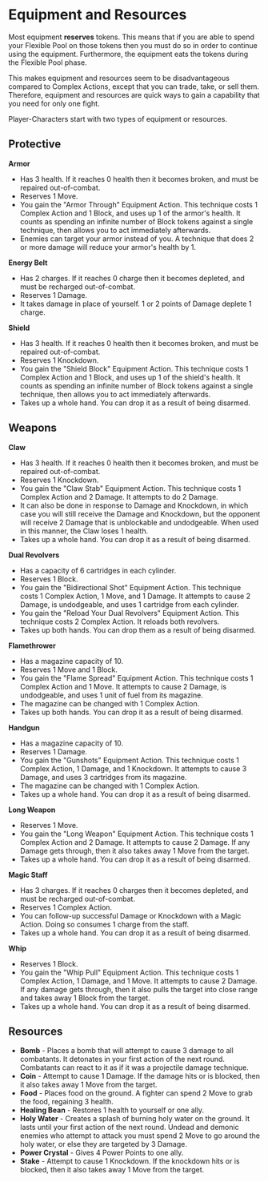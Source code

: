 # Equipment and Resources

Most equipment **reserves** tokens. This means that if you are able to spend your Flexible Pool on those tokens then you must do so in order to continue using the equipment. Furthermore, the equipment eats the tokens during the Flexible Pool phase.

This makes equipment and resources seem to be disadvantageous compared to Complex Actions, except that you can trade, take, or sell them. Therefore, equipment and resources are quick ways to gain a capability that you need for only one fight.

Player-Characters start with two types of equipment or resources.

## Protective

**Armor**

- Has 3 health. If it reaches 0 health then it becomes broken, and must be repaired out-of-combat.
- Reserves 1 Move.
- You gain the "Armor Through" Equipment Action. This technique costs 1 Complex Action and 1 Block, and uses up 1 of the armor's health. It counts as spending an infinite number of Block tokens against a single technique, then allows you to act immediately afterwards.
- Enemies can target your armor instead of you. A technique that does 2 or more damage will reduce your armor's health by 1.

**Energy Belt**

- Has 2 charges. If it reaches 0 charge then it becomes depleted, and must be recharged out-of-combat.
- Reserves 1 Damage.
- It takes damage in place of yourself. 1 or 2 points of Damage deplete 1 charge.

**Shield**

- Has 3 health. If it reaches 0 health then it becomes broken, and must be repaired out-of-combat.
- Reserves 1 Knockdown.
- You gain the "Shield Block" Equipment Action. This technique costs 1 Complex Action and 1 Block, and uses up 1 of the shield's health. It counts as spending an infinite number of Block tokens against a single technique, then allows you to act immediately afterwards.
- Takes up a whole hand. You can drop it as a result of being disarmed.

## Weapons

**Claw**

- Has 3 health. If it reaches 0 health then it becomes broken, and must be repaired out-of-combat.
- Reserves 1 Knockdown.
- You gain the "Claw Stab" Equipment Action. This technique costs 1 Complex Action and 2 Damage. It attempts to do 2 Damage.
- It can also be done in response to Damage and Knockdown, in which case you will still receive the Damage and Knockdown, but the opponent will receive 2 Damage that is unblockable and undodgeable. When used in this manner, the Claw loses 1 health.
- Takes up a whole hand. You can drop it as a result of being disarmed.

**Dual Revolvers**

- Has a capacity of 6 cartridges in each cylinder.
- Reserves 1 Block.
- You gain the "Bidirectional Shot" Equipment Action. This technique costs 1 Complex Action, 1 Move, and 1 Damage. It attempts to cause 2 Damage, is undodgeable, and uses 1 cartridge from each cylinder.
- You gain the "Reload Your Dual Revolvers" Equipment Action. This technique costs 2 Complex Action. It reloads both revolvers.
- Takes up both hands. You can drop them as a result of being disarmed.

**Flamethrower**

- Has a magazine capacity of 10.
- Reserves 1 Move and 1 Block.
- You gain the "Flame Spread" Equipment Action. This technique costs 1 Complex Action and 1 Move. It attempts to cause 2 Damage, is undodgeable, and uses 1 unit of fuel from its magazine.
- The magazine can be changed with 1 Complex Action.
- Takes up both hands. You can drop it as a result of being disarmed.

**Handgun**

- Has a magazine capacity of 10.
- Reserves 1 Damage.
- You gain the "Gunshots" Equipment Action. This technique costs 1 Complex Action, 1 Damage, and 1 Knockdown. It attempts to cause 3 Damage, and uses 3 cartridges from its magazine.
- The magazine can be changed with 1 Complex Action.
- Takes up a whole hand. You can drop it as a result of being disarmed.

**Long Weapon**

- Reserves 1 Move.
- You gain the "Long Weapon" Equipment Action. This technique costs 1 Complex Action and 2 Damage. It attempts to cause 2 Damage. If any Damage gets through, then it also takes away 1 Move from the target.
- Takes up a whole hand. You can drop it as a result of being disarmed.

**Magic Staff**

- Has 3 charges. If it reaches 0 charges then it becomes depleted, and must be recharged out-of-combat.
- Reserves 1 Complex Action.
- You can follow-up successful Damage or Knockdown with a Magic Action. Doing so consumes 1 charge from the staff.
- Takes up a whole hand. You can drop it as a result of being disarmed.

**Whip**

- Reserves 1 Block.
- You gain the "Whip Pull" Equipment Action. This technique costs 1 Complex Action, 1 Damage, and 1 Move. It attempts to cause 2 Damage. If any damage gets through, then it also pulls the target into close range and takes away 1 Block from the target.
- Takes up a whole hand. You can drop it as a result of being disarmed.

## Resources

- **Bomb** - Places a bomb that will attempt to cause 3 damage to all combatants. It detonates in your first action of the next round. Combatants can react to it as if it was a projectile damage technique.
- **Coin** - Attempt to cause 1 Damage. If the damage hits or is blocked, then it also takes away 1 Move from the target.
- **Food** - Places food on the ground. A fighter can spend 2 Move to grab the food, regaining 3 health.
- **Healing Bean** - Restores 1 health to yourself or one ally.
- **Holy Water** - Creates a splash of burning holy water on the ground. It lasts until your first action of the next round. Undead and demonic enemies who attempt to attack you must spend 2 Move to go around the holy water, or else they are targeted by 3 Damage.
- **Power Crystal** - Gives 4 Power Points to one ally.
- **Stake** - Attempt to cause 1 Knockdown. If the knockdown hits or is blocked, then it also takes away 1 Move from the target.
